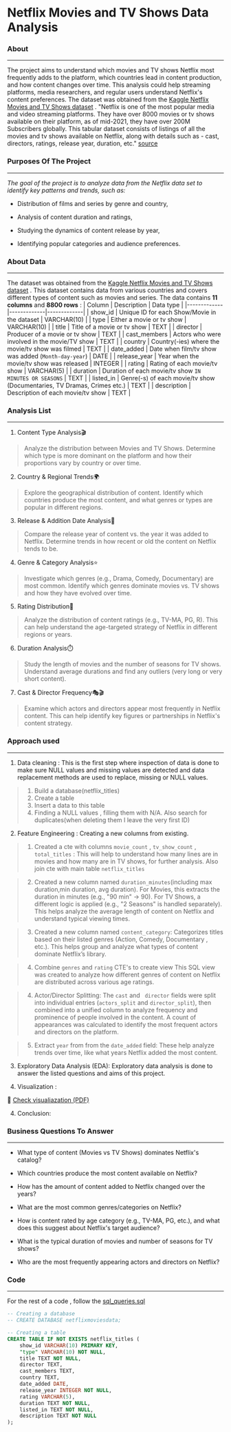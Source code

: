 # Netflix Movies and TV Shows Data Analysis
### About
---
The project aims to understand which movies and TV shows Netflix most frequently adds to the platform, which countries lead in content production, and how content changes over time.
This analysis could help streaming platforms, media researchers, and regular users understand Netflix's content preferences. The dataset was obtained from the [Kaggle Netflix Movies and TV Shows dataset](https://www.kaggle.com/datasets/shivamb/netflix-shows?resource=download) .
"Netflix is one of the most popular media and video streaming platforms. They have over 8000 movies or tv shows available on their platform, as of mid-2021, they have over 200M Subscribers globally. This tabular dataset consists of listings of all the movies and tv shows available on Netflix, along with details such as - cast, directors, ratings, release year, duration, etc." [source](https://www.kaggle.com/datasets/shivamb/netflix-shows?resource=download)
### Purposes Of The Project
---
_The goal of the project is to analyze data from the Netflix data set to identify key patterns and trends, such as:_

- Distribution of films and series by genre and country,

- Analysis of content duration and ratings,

- Studying the dynamics of content release by year,

- Identifying popular categories and audience preferences.

### About Data
---
The dataset was obtained from the [Kaggle Netflix Movies and TV Shows dataset](https://www.kaggle.com/datasets/shivamb/netflix-shows?resource=download) . This dataset contains data from various countries and covers different types of content such as movies and series. The data contains __11 columns__ and __8800 rows__ :
| Column | Description | Data type |
|-------------|-------------|-------------|
| show_id | Unique ID for each Show/Movie in the dataset | VARCHAR(10) |
| type |  Either a movie or tv show | VARCHAR(10) |
| title |  Title of a movie or tv show | TEXT |
| director | Producer of a movie or tv show | TEXT |
| cast_members |  Actors who were involved in the movie/TV show | TEXT |
| country | Country(-ies) where the movie/tv show was filmed | TEXT |
| date_added | Date when film/tv show was added (`Month-day-year`) | DATE |
| release_year | Year when the movie/tv show was released | INTEGER |
| rating | Rating of each movie/tv show | VARCHAR(5) |
| duration | Duration of each movie/tv show `IN MINUTES OR SEASONS` | TEXT |
| listed_in | Genre(-s) of each movie/tv show (Documentaries, TV Dramas, Crimes etc.) | TEXT |
| description | Description of each movie/tv show | TEXT |

### Analysis List
---
1. Content Type Analysis🎬
> Analyze the distribution between Movies and TV Shows. Determine which type is more dominant on the platform and how their proportions vary by country or over time.
2. Country & Regional Trends🌍
> Explore the geographical distribution of content. Identify which countries produce the most content, and what genres or types are popular in different regions.
3. Release & Addition Date Analysis📆
> Compare the release year of content vs. the year it was added to Netflix. Determine trends in how recent or old the content on Netflix tends to be.
4. Genre & Category Analysis⭐
> Investigate which genres (e.g., Drama, Comedy, Documentary) are most common. Identify which genres dominate movies vs. TV shows and how they have evolved over time.
5. Rating Distribution🔞
> Analyze the distribution of content ratings (e.g., TV-MA, PG, R). This can help understand the age-targeted strategy of Netflix in different regions or years.
6. Duration Analysis⏱️
> Study the length of movies and the number of seasons for TV shows. Understand average durations and find any outliers (very long or very short content).
7. Cast & Director Frequency🎭🎬
> Examine which actors and directors appear most frequently in Netflix content. This can help identify key figures or partnerships in Netflix's content strategy.

### Approach used
---
1. Data cleaning : 
This is the first step where inspection of data is done to make sure NULL values and missing values are detected and data replacement methods are used to replace, missing or NULL values.
> 1. Build a database(netflix_titles)
> 2. Create a table
> 3. Insert a data to this table
> 4. Finding a NULL values , filling them with N/A. Also search for duplicates(when deleting them I leave the very first ID)

2. Feature Engineering : Creating a new columns from existing.

> 1. Created a cte with columns `movie_count` , `tv_show_count` , `total_titles` :
This will help to understand how many lines are in movies and how many are in TV shows, for further analysis. Also join cte with main table `netflix_titles`
   
> 2. Created a new column named `duration_minutes`(including max duration,min duration, avg duration).
For Movies, this extracts the duration in minutes (e.g., "90 min" → 90). For TV Shows, a different logic is applied (e.g., "2 Seasons" is handled separately).
This helps analyze the average length of content on Netflix and understand typical viewing times. 

> 3. Created a new column named `content_category`:
Categorizes titles based on their listed genres (Action, Comedy, Documentary , etc.).
This helps group and analyze what types of content dominate Netflix’s library.

> 4. Combine `genres` and `rating` CTE's to create view
 This SQL view was created to analyze how different genres of content on Netflix are distributed across various age ratings. 

> 4. Actor/Director Splitting: The `cast` and ` director` fields were split into individual entries (`actors_split` and `director_split`), then combined into a unified column to analyze frequency and prominence of people involved in the content. A count of appearances was calculated to identify the most frequent actors and directors on the platform.

> 5. Extract `year` from from the `date_added` field:
These help analyze trends over time, like what years Netflix added the most content.

3. Exploratory Data Analysis (EDA): Exploratory data analysis is done to answer the listed questions and aims of this project.

4. Visualization :

📄 [Check visualiazation (PDF)](file:///C:/Users/lelik/AppData/Local/Temp/Power%20BI%20Desktop/print-job-1d8d640d-cb76-4dd8-b572-3f2894a3e1ed/xsassaa.pdf)

4. Conclusion:

### Business Questions To Answer
---
- What type of content (Movies vs TV Shows) dominates Netflix's catalog?

- Which countries produce the most content available on Netflix?

- How has the amount of content added to Netflix changed over the years?

- What are the most common genres/categories on Netflix?

- How is content rated by age category (e.g., TV-MA, PG, etc.), and what does this suggest about Netflix's target audience?

- What is the typical duration of movies and number of seasons for TV shows?

- Who are the most frequently appearing actors and directors on Netflix?

### Code
---

For the rest of a code , follow the [sql_queries.sql](sql_queries.sql)

```sql
-- Creating a database 
-- CREATE DATABASE netflixmoviesdata;

-- Creating a table
CREATE TABLE IF NOT EXISTS netflix_titles (
    show_id VARCHAR(10) PRIMARY KEY,
    "type" VARCHAR(10) NOT NULL,
    title TEXT NOT NULL,
    director TEXT,
    cast_members TEXT,
    country TEXT,
    date_added DATE,
    release_year INTEGER NOT NULL,
    rating VARCHAR(5),
    duration TEXT NOT NULL,
    listed_in TEXT NOT NULL,
    description TEXT NOT NULL
);
```
